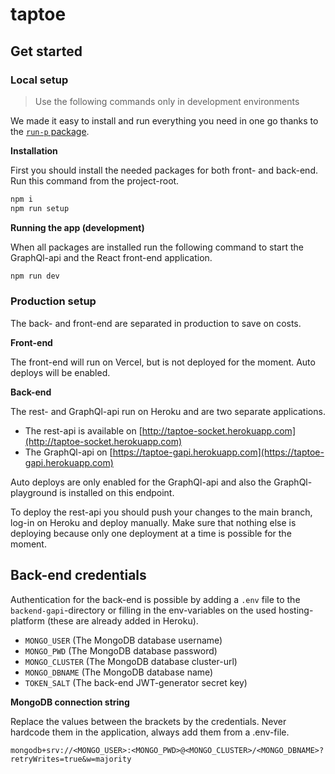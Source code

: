 # taptoe

## Get started
### Local setup

> Use the following commands only in development environments

We made it easy to install and run everything you need in one go thanks to the [`run-p` package](https://github.com/mysticatea/npm-run-all#readme).

**Installation**

First you should install the needed packages for both front- and back-end.
Run this command from the project-root.
```bash
npm i
npm run setup
```

**Running the app (development)**

When all packages are installed run the following command to start the GraphQl-api and the React front-end application.
```bash
npm run dev
```

### Production setup
The back- and front-end are separated in production to save on costs.

**Front-end**

The front-end will run on Vercel, but is not deployed for the moment.
Auto deploys will be enabled.

**Back-end**

The rest- and GraphQl-api run on Heroku and are two separate applications.

- The rest-api is available on [http://taptoe-socket.herokuapp.com](http://taptoe-socket.herokuapp.com)
- The GraphQl-api on [https://taptoe-gapi.herokuapp.com](https://taptoe-gapi.herokuapp.com)

Auto deploys are only enabled for the GraphQl-api and also the GraphQl-playground is installed on this endpoint.

To deploy the rest-api you should push your changes to the main branch, log-in on Heroku and deploy manually. Make sure that nothing else is deploying because only one deployment at a time is possible for the moment.

## Back-end credentials

Authentication for the back-end is possible by adding a `.env` file to the `backend-gapi`-directory or filling in the env-variables on the used hosting-platform (these are already added in Heroku).

- `MONGO_USER` (The MongoDB database username)
- `MONGO_PWD` (The MongoDB database password)
- `MONGO_CLUSTER` (The MongoDB database cluster-url)
- `MONGO_DBNAME` (The MongoDB database name)
- `TOKEN_SALT` (The back-end JWT-generator secret key)

**MongoDB connection string**

Replace the values between the brackets by the credentials. Never hardcode them in the application, always add them from a .env-file.

`mongodb+srv://<MONGO_USER>:<MONGO_PWD>@<MONGO_CLUSTER>/<MONGO_DBNAME>?retryWrites=true&w=majority`
